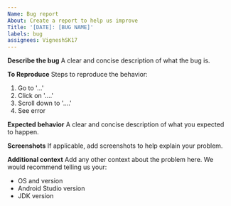 ```yaml
---
Name: Bug report
About: Create a report to help us improve
Title: '[DATE]: [BUG NAME]'
labels: bug
assignees: VigneshSK17
---
```


**Describe the bug**
A clear and concise description of what the bug is.

**To Reproduce**
Steps to reproduce the behavior:
1. Go to '...'
2. Click on '....'
3. Scroll down to '....'
4. See error

**Expected behavior**
A clear and concise description of what you expected to happen.

**Screenshots**
If applicable, add screenshots to help explain your problem.

**Additional context**
Add any other context about the problem here. We would recommend telling us your:
* OS and version
* Android Studio version
* JDK version